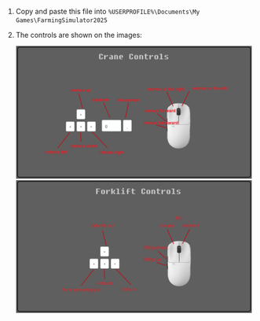 1.  Copy and paste this file into
    `%USERPROFILE%\Documents\My Games\FarmingSimulator2025`


2.  The controls are shown on the images:

  
    ![crane](Images/CraneControls_Img.png)
    ![crane](Images/ForkliftControls_Img.png)
